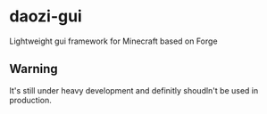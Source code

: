 # daozi-gui
Lightweight gui framework for Minecraft based on Forge

## Warning
It's still under heavy development and definitly shoudln't be used in production.
